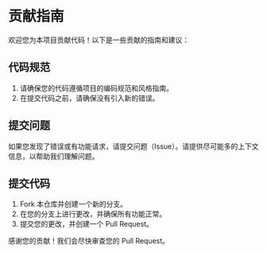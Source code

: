# 贡献指南

欢迎您为本项目贡献代码！以下是一些贡献的指南和建议：

## 代码规范

1. 请确保您的代码遵循项目的编码规范和风格指南。
2. 在提交代码之前，请确保没有引入新的错误。

## 提交问题

如果您发现了错误或有功能请求，请提交问题（Issue）。请提供尽可能多的上下文信息，以帮助我们理解问题。

## 提交代码

1. Fork 本仓库并创建一个新的分支。
2. 在您的分支上进行更改，并确保所有功能正常。
3. 提交您的更改，并创建一个 Pull Request。

感谢您的贡献！我们会尽快审查您的 Pull Request。